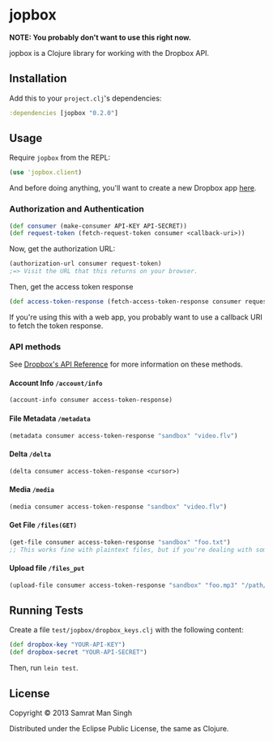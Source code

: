 jopbox
========

**NOTE: You probably don't want to use this right now.**

jopbox is a Clojure library for working with the Dropbox API.

## Installation

Add this to your `project.clj`'s dependencies:

```clojure
:dependencies [jopbox "0.2.0"]
```

## Usage

Require `jopbox` from the REPL:

```clojure
(use 'jopbox.client)
```

And before doing anything, you'll want to create a new Dropbox app [here](https://www.dropbox.com/developers/apps).

### Authorization and Authentication

```clojure
(def consumer (make-consumer API-KEY API-SECRET))
(def request-token (fetch-request-token consumer <callback-uri>))
```

Now, get the authorization URL:

```clojure
(authorization-url consumer request-token)
;=> Visit the URL that this returns on your browser.
```

Then, get the access token response

```clojure
(def access-token-response (fetch-access-token-response consumer request-token))
```

If you're using this with a web app, you probably want to use a
callback URI to fetch the token response.

### API methods

See [Dropbox's API Reference][docs] for more information on these methods.

[docs]: https://www.dropbox.com/developers/reference/api

#### Account Info `/account/info`
```clojure
(account-info consumer access-token-response)
```

#### File Metadata `/metadata`
```clojure
(metadata consumer access-token-response "sandbox" "video.flv")
```

#### Delta `/delta`
```clojure
(delta consumer access-token-response <cursor>)
```

#### Media `/media`
```clojure
(media consumer access-token-response "sandbox" "video.flv")
```

#### Get File `/files(GET)`
```clojure
(get-file consumer access-token-response "sandbox" "foo.txt")
;; This works fine with plaintext files, but if you're dealing with something else you probably want to use /media.
```

#### Upload file `/files_put`
```clojure
(upload-file consumer access-token-response "sandbox" "foo.mp3" "/path/to/foo.mp3")
```

## Running Tests

Create a file `test/jopbox/dropbox_keys.clj` with the following
content:

```clojure
(def dropbox-key "YOUR-API-KEY")
(def dropbox-secret "YOUR-API-SECRET")
```

Then, run `lein test`.

## License

Copyright © 2013 Samrat Man Singh

Distributed under the Eclipse Public License, the same as Clojure.
